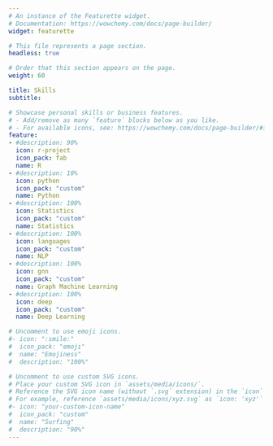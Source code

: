 ```yaml
---
# An instance of the Featurette widget.
# Documentation: https://wowchemy.com/docs/page-builder/
widget: featurette

# This file represents a page section.
headless: true

# Order that this section appears on the page.
weight: 60

title: Skills
subtitle:

# Showcase personal skills or business features.
# - Add/remove as many `feature` blocks below as you like.
# - For available icons, see: https://wowchemy.com/docs/page-builder/#icons
feature:
- #description: 90%
  icon: r-project
  icon_pack: fab
  name: R
- #description: 10%
  icon: python
  icon_pack: "custom"
  name: Python
- #description: 100%
  icon: Statistics
  icon_pack: "custom"
  name: Statistics
- #description: 100%
  icon: languages
  icon_pack: "custom"
  name: NLP
- #description: 100%
  icon: gnn
  icon_pack: "custom"
  name: Graph Machine Learning
- #description: 100%
  icon: deep
  icon_pack: "custom"
  name: Deep Learning

# Uncomment to use emoji icons.
#- icon: ":smile:"
#  icon_pack: "emoji"
#  name: "Emojiness"
#  description: "100%"  

# Uncomment to use custom SVG icons.
# Place your custom SVG icon in `assets/media/icons/`.
# Reference the SVG icon name (without `.svg` extension) in the `icon` field.
# For example, reference `assets/media/icons/xyz.svg` as `icon: 'xyz'`
#- icon: "your-custom-icon-name"
#  icon_pack: "custom"
#  name: "Surfing"
#  description: "90%"
---
```

